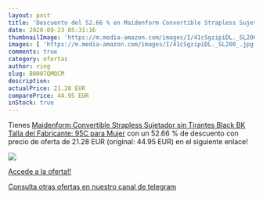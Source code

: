 ```yaml
---
layout: post
title: 'Descuento del 52.66 % en Maidenform Convertible Strapless Sujetad'
date: 2020-09-23 05:31:16
thumbnailImage: 'https://m.media-amazon.com/images/I/41cSgzipiDL._SL200_.jpg'
images: [ 'https://m.media-amazon.com/images/I/41cSgzipiDL._SL200_.jpg' ]
comments: true
category: ofertas
author: ring
slug: B0007QMQCM
description:
actualPrice: 21.28 EUR
comparePrice: 44.95 EUR
inStock: true
---
```


Tienes [Maidenform Convertible Strapless Sujetador sin Tirantes  Black BK   Talla del Fabricante: 95C  para Mujer](https://www.amazon.com/dp/B0007QMQCM/?tag=redken08-20) con un 52.66 % de descuento con precio de oferta de 21.28 EUR (original: 44.95 EUR) en el siguiente enlace!

[![](https://m.media-amazon.com/images/I/41cSgzipiDL._SL200_.jpg)](https://www.amazon.com/dp/B0007QMQCM/?tag=redken08-20)

[Accede a la oferta!!](https://www.amazon.com/dp/B0007QMQCM/?tag=redken08-20)

[Consulta otras ofertas en nuestro canal de telegram](https://t.me/s/ofertas25)
